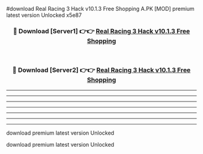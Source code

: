 #download Real Racing 3 Hack v10.1.3 Free Shopping A.PK [MOD] premium latest version Unlocked x5e87 



<div align="center">
<h3>🔴 Download [Server1] 👉👉 <a href="https://download1apk.web.app/">Real Racing 3 Hack v10.1.3 Free Shopping</a></h3><br>

<h3>🔴 Download [Server2] 👉👉 <a href="https://download1apk.web.app/">Real Racing 3 Hack v10.1.3 Free Shopping</a></h3>
</div>





----------------------------------------------------------

----------------------------------------------------------

----------------------------------------------------------

----------------------------------------------------------

----------------------------------------------------------

----------------------------------------------------------

----------------------------------------------------------

download premium latest version Unlocked

download premium latest version Unlocked

